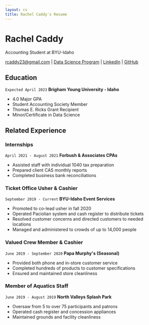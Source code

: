 ```yaml
---
layout: cv
title: Rachel Caddy's Resume
---
```

# Rachel Caddy
Accounting Student at BYU-Idaho

<div id="webaddress">
<a href="rcaddy23@gmail.com">rcaddy23@gmail.com</a>
| <a href="https://byuidatascience.github.io/development.html">Data Science Program</a>
| <a href="linkedin.com/in/rachel-caddy">LinkedIn</a>
| <a href=" https://rcaddy23.github.io/Caddy_Resume/">GitHub</a>
</div>

<!-- https://www.monique.tech/the-art-of-markdown -->

## Education

`Expected April 2023`
__Brigham Young University - Idaho__

- 4.0 Major GPA
- Student Accounting Society Member
- Thomas E. Ricks Grant Recipient
- Minor/Certificate in Data Science

## Related Experience

### Internships

`April 2021 - August 2021`
__Forbush & Associates CPAs__

- Assisted staff with individual 1040 tax preparation
- Prepared client CAS monthly reports 
- Completed business bank reconciliations

### Ticket Office Usher & Cashier

`September 2019 - Current`
__BYU-Idaho Event Services__

- Promoted to co-lead usher in fall 2020
- Operated Paciolian system and cash register to distribute tickets  
- Resolved customer concerns and directed customers to needed locations
- Managed and administered to crowds of up to 14,000 people

### Valued Crew Member & Cashier

`June 2019 - September 2020`
__Papa Murphy's (Seasonal)__

- Provided both phone and in-store customer service
- Completed hundreds of products to customer specifications
- Ensured and maintained store cleanliness	

### Member of Aquatics Staff

`June 2019 - August 2019`
__North Valleys Splash Park__

- Oversaw from 5 to over 75 participants and patrons 
- Operated cash register and concession appliances
- Maintained grounds and facility cleanliness 



<!-- ### Footer

Last updated: Dec 2021 -->


